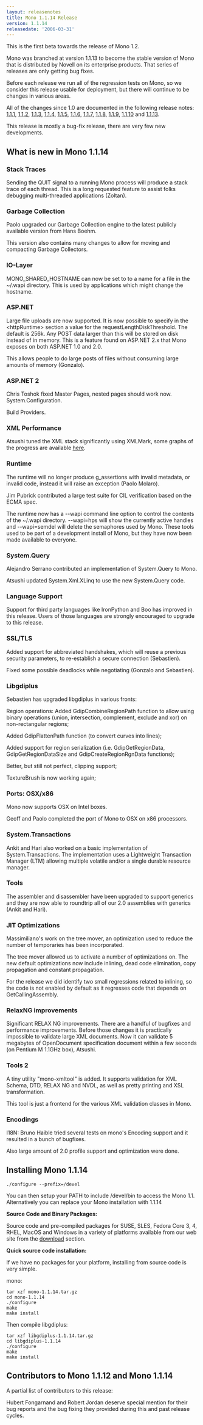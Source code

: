 ```yaml
---
layout: releasenotes
title: Mono 1.1.14 Release
version: 1.1.14
releasedate: '2006-03-31'
---
```


This is the first beta towards the release of Mono 1.2.

Mono was branched at version 1.1.13 to become the stable version of Mono that is distributed by Novell on its enterprise products. That series of releases are only getting bug fixes.

Before each release we run all of the regression tests on Mono, so we consider this release usable for deployment, but there will continue to be changes in various areas.

All of the changes since 1.0 are documented in the following release notes: [1.1.1](http://www.go-mono.com/archive/1.1.1), [1.1.2](http://www.go-mono.com/archive/1.1.2), [1.1.3](http://www.go-mono.com/archive/1.1.3), [1.1.4](http://www.go-mono.com/archive/1.1.4), [1.1.5](http://www.go-mono.com/archive/1.1.5), [1.1.6](http://www.go-mono.com/archive/1.1.6), [1.1.7](http://www.go-mono.com/archive/1.1.7), [1.1.8](http://www.go-mono.com/archive/1.1.8), [1.1.9](http://www.go-mono.com/archive/1.1.9), [1.1.10](http://www.go-mono.com/archive/1.1.10) and [1.1.13](http://www.go-mono.com/archive/1.1.13).

This release is mostly a bug-fix release, there are very few new developments.

What is new in Mono 1.1.14
--------------------------

### Stack Traces

Sending the QUIT signal to a running Mono process will produce a stack trace of each thread. This is a long requested feature to assist folks debugging multi-threaded applications (Zoltan).

### Garbage Collection

Paolo upgraded our Garbage Collection engine to the latest publicly available version from Hans Boehm.

This version also contains many changes to allow for moving and compacting Garbage Collectors.

### IO-Layer

MONO_SHARED_HOSTNAME can now be set to to a name for a file in the \~/.wapi directory. This is used by applications which might change the hostname.

### ASP.NET

Large file uploads are now supported. It is now possible to specify in the \<httpRuntime\> section a value for the requestLengthDiskThreshold. The default is 256k. Any POST data larger than this will be stored on disk instead of in memory. This is a feature found on ASP.NET 2.x that Mono exposes on both ASP.NET 1.0 and 2.0.

This allows people to do large posts of files without consuming large amounts of memory (Gonzalo).

### ASP.NET 2

Chris Toshok fixed Master Pages, nested pages should work now. System.Configuration.

Build Providers.

### XML Performance

Atsushi tuned the XML stack significantly using XMLMark, some graphs of the progress are available [here](http://monkey.workarea.jp/mono/xml/XMLmark).

### Runtime

The runtime will no longer produce g_assertions with invalid metadata, or invalid code, instead it will raise an exception (Paolo Molaro).

Jim Pubrick contributed a large test suite for CIL verification based on the ECMA spec.

The runtime now has a --wapi command line option to control the contents of the \~/.wapi directory. --wapi=hps will show the currently active handles and --wapi=semdel will delete the semaphores used by Mono. These tools used to be part of a development install of Mono, but they have now been made available to everyone.

### System.Query

Alejandro Serrano contributed an implementation of System.Query to Mono.

Atsushi updated System.Xml.XLinq to use the new System.Query code.

### Language Support

Support for third party languages like IronPython and Boo has improved in this release. Users of those languages are strongly encouraged to upgrade to this release.

### SSL/TLS

Added support for abbreviated handshakes, which will reuse a previous security parameters, to re-establish a secure connection (Sebastien).

Fixed some possible deadlocks while negotiating (Gonzalo and Sebastien).

### Libgdiplus

Sebastien has upgraded libgdiplus in various fronts:

Region operations: Added GdipCombineRegionPath function to allow using binary operations (union, intersection, complement, exclude and xor) on non-rectangular regions;

Added GdipFlattenPath function (to convert curves into lines);

Added support for region serialization (i.e. GdipGetRegionData, GdipGetRegionDataSize and GdipCreateRegionRgnData functions);

Better, but still not perfect, clipping support;

TextureBrush is now working again;

### Ports: OSX/x86

Mono now supports OSX on Intel boxes.

Geoff and Paolo completed the port of Mono to OSX on x86 processors.

### System.Transactions

Ankit and Hari also worked on a basic implementation of System.Transactions. The implementation uses a Lightweight Transaction Manager (LTM) allowing multiple volatile and/or a single durable resource manager.

### Tools

The assembler and disassembler have been upgraded to support generics and they are now able to roundtrip all of our 2.0 assemblies with generics (Ankit and Hari).

### JIT Optimizations

Massimiliano's work on the tree mover, an optimization used to reduce the number of temporaries has been incorporated.

The tree mover allowed us to activate a number of optimizations on. The new default optimizations now include inlining, dead code elimination, copy propagation and constant propagation.

For the release we did identify two small regressions related to inlining, so the code is not enabled by default as it regresses code that depends on GetCallingAssembly.

### RelaxNG improvements

Significant RELAX NG improvements. There are a handful of bugfixes and performance improvements. Before those changes it is practically impossible to validate large XML documents. Now it can validate 5 megabytes of OpenDocument specification document within a few seconds (on Pentium M 1.1GHz box), Atsushi.

### Tools 2

A tiny utility "mono-xmltool" is added. It supports validation for XML Schema, DTD, RELAX NG and NVDL, as well as pretty printing and XSL transformation.

This tool is just a frontend for the various XML validation classes in Mono.

### Encodings

I18N: Bruno Haible tried several tests on mono's Encoding support and it resulted in a bunch of bugfixes.

Also large amount of 2.0 profile support and optimization were done.

Installing Mono 1.1.14
----------------------

``` shell
./configure --prefix=/devel
```

You can then setup your PATH to include /devel/bin to access the Mono 1.1. Alternatively you can replace your Mono installation with 1.1.14

**Source Code and Binary Packages:**

Source code and pre-compiled packages for SUSE, SLES, Fedora Core 3, 4, RHEL, MacOS and Windows in a variety of platforms available from our web site from the [download](/Downloads) section.

**Quick source code installation:**

If we have no packages for your platform, installing from source code is very simple.

mono:

``` shell
tar xzf mono-1.1.14.tar.gz
cd mono-1.1.14
./configure
make
make install
```

Then compile libgdiplus:

``` shell
tar xzf libgdiplus-1.1.14.tar.gz
cd libgdiplus-1.1.14
./configure
make
make install
```

Contributors to Mono 1.1.12 and Mono 1.1.14
-------------------------------------------

A partial list of contributors to this release:

Hubert Fongarnand and Robert Jordan deserve special mention for their bug reports and the bug fixing they provided during this and past release cycles.

